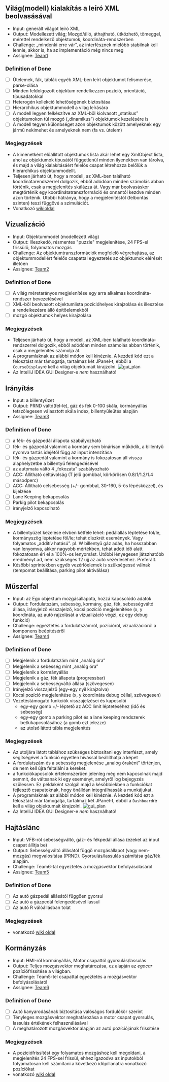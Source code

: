## Világ(modell) kialakítás a leíró XML beolvasásával

* Input: generált világot leíró XML
* Output: Modellezett világ; Mozgó/álló, áthajtható, ütközhető, tömeggel, mérettel rendelkező objektumok, koordináta-rendszerben
* Challenge: „mindenki erre vár”, az interfésznek mielőbb stabilnak kell lennie, akkor is, ha az implementáció még nincs meg
* Assignee: [Team1](https://github.com/orgs/SzFMV2018-Osz/teams/team1/members)


### Definition of Done

- [ ] Útelemek, fák, táblák egyéb XML-ben leírt objektumot felismerése, parse-olása
- [ ] Minden feldolgozott objektum rendelkezzen pozíció, orientáció, típusadatokkal
- [ ] Heterogén kollekció lehetőségének biztosítása
- [ ] Hierarchikus objektummodell a világ leírására
- [ ] A modell legyen felkészítve az XML-ből kiolvasott „statikus” objektumokon túl mozgó („dinamikus”) objektumok kezelésére is
- [ ] A modell tegyen különbséget azon objektumok között amelyeknek egy jármű nekimehet és amelyeknek nem (fa vs. útelem)

### Megjegyzések

* A kimenetként előállított objektumok lista akár lehet egy XmlObject lista, ahol az objektumok típusától függetlenül minden ilyenekben van tárolva, és majd a világ kialakításáért felelős csapat létrehozza belőlük a hierarchikus objektummodellt.
* Teljesen járható út, hogy a modell, az XML-ben található koordinátarendszerrel dolgozik, ebből adódóan minden számolás abban történik, csak a megjelenítés skálázza át. Vagy már beolvasáskor megtörténik egy koordinátatranszformáció és onnantól kezdve minden azon történik. Utóbbi hátránya, hogy a megjelenítéstől (felbontás szinten) teszi függővé a szimulációt.
* Vonatkozó [wikioldal](https://github.com/SzFMV2018-Osz/handout/A-virtu%C3%A1lis-vil%C3%A1g)

## Vizualizáció

* Input: Objektummodel (modellezett világ)
* Output: Illeszkedő, résmentes "puzzle" megjelenítése, 24 FPS-el frissülő, folyamatos mozgás
* Challenge: Az objektumtranszformációk megfelelő végrehajtása, az objektummodellért felelős csapattal egyeztetés az objektumok elérését illetően
* Assignee: [Team2](https://github.com/orgs/SzFMV2018-Osz/teams/team2/members)

### Definition of Done

- [ ] A világ méretarányos megjelenítése egy arra alkalmas koordináta-rendszer bevezetésével
- [ ] XML-ből beolvasott objektumlista pozícióhelyes kirajzolása és illesztése a rendelkezésre álló építőelemekből
- [ ] mozgó objektumok helyes kirajzolása

### Megjegyzések

* Teljesen járható út, hogy a modell, az XML-ben található koordináta-rendszerrel dolgozik, ebből adódóan minden számolás abban történik, csak a megjelenítés számolja át.
* A programlaknak az alábbi módon kell kinéznie. A kezdeti kód ezt a felosztást már támogatja, tartalmaz két JPanel-t, ebből a `CourseDisplay`re kell a világ objektumait kirajzolni.
    ![gui_plan](https://raw.githubusercontent.com/SzFMV2018-Osz/handout/master/docs/images/gui_plan.png)
* Az IntelliJ IDEA GUI Designer-e *nem* használható!


## Irányítás

* Input: a billentyűzet
* Output: PRND váltó(fel-le), gáz és fék 0-100 skála, kormányállás tetszőlegesen választott skála index, billentyűleütés alapján
* Assignee: [Team3](https://github.com/orgs/SzFMV2018-Osz/teams/team3/members)

### Definition of Done

- [ ] a fék- és gázpedál állapota szabályozható
- [ ] fék- és gázpedál valamint a kormány sem binárisan működik, a billentyű nyomva tartás idejétől függ az input intenzitása
- [ ] fék- és gázpedál valamint a kormány is fokozatosan áll vissza alaphelyzetbe a billentyű felengedésével
- [ ] az automata váltó 4 „fokozata” szabályozható
- [ ] ACC: Állítható céltávolság (T jelű gombbal, körkörösen 0.8/1/1.2/1.4 másodperc)
- [ ] ACC: Állítható célsebesség (+/- gombbal, 30-160, 5-ös lépésközzel), és kijelzése
- [ ] Lane Keeping bekapcsolás
- [ ] Parkig pilot bekapcsolás
- [ ] irányjelző kapcsolható

### Megjegyzések

* A billentyűzet kezelése elvben kétféle lehet: pedálállás léptetése föl/le, kormányszög léptetése föl/le; tehát diszkrét események. Vagy folyamatos „additív hatású”. pl. W billentyű gáz adás, ha hosszabban van lenyomva, akkor nagyobb mértékben, tehát adott idő alatt fokozatosan éri el a 100%-os lenyomást. Utóbbi lényegesen játszhatóbb eredményt ad, nem szükséges 12 ujj az autó vezérléséhez. Preferált.
* Későbbi sprintekben egyéb vezérlőelemek is szükségessé válnak (tempomat beállítása, parking pilot aktiválása)


## Műszerfal

* Input: az Ego objektum mozgásállapota, hozzá kapcsolódó adatok
* Output: Fordulatszám, sebesség, kormány, gáz, fék, sebességváltó állása, irányjelző visszajelző, kocsi pozíció megjelenítése (x, y koordináta, az autó rajzolását a vizualizáció végzi, ez egy debug funkció)
* Challenge: egyeztetés a fordulatszámról, pozícióról, vizualizációról a komponens beépítéséről
* Assignee: [Team4](https://github.com/orgs/SzFMV2018-Osz/teams/team4/members)

### Definition of Done

- [ ] Megjelenik a fordulatszám mint „analóg óra”
- [ ] Megjelenik a sebesség mint „analóg óra”
- [ ] Megjelenik a kormányállás
- [ ] Megjelenik a gáz, fék állapota (progressbar)
- [ ] Megjelenik a sebességváltó állása (szövegesen)
- [ ] Irányjelző visszajelző (egy-egy nyíl kirajzolva)
- [ ] Kocsi pozíció megjelenítése (x, y koordináta debug céllal, szövegesen)
- [ ] Vezetéstámogató funkciók visszajelzései és kapcsolói
    - egy-egy gomb +/- léptető az ACC limit léptetéséhez (idő és sebesség)
    - egy-egy gomb a parking pilot és a lane keeping rendszerek be/kikapcsolásához (a gomb ezt jelezze)
    - az utolsó látott tábla megjelenítés

### Megjegyzések

* Az utoljára látott táblához szükséges biztosítani egy interfészt, amely segítségével a funkció egyetlen hívással beállíthatja a képet
* A fordulatszám és a sebesség megjelenése „analóg óraként” történjen, de nem kell újra feltalálni a kereket.
* a funkciókapcsolók értelemszerűen jelenleg még nem kapcsolnak majd semmit, de váltsanak ki egy eseményt, amelyről log bejegyzés szülessen. Ez példaként szolgál majd a későbbiekben a funkciókat fejlesztő csapatoknak, hogy önállóan integrálhassák a munkájukat.
* A programlaknak az alábbi módon kell kinéznie. A kezdeti kód ezt a felosztást már támogatja, tartalmaz két JPanel-t, ebből a `Dashboard`re kell a világ objektumait kirajzolni.
    ![gui_plan](https://raw.githubusercontent.com/SzFMV2018-Osz/handout/master/docs/images/gui_plan.png)
* Az IntelliJ IDEA GUI Designer-e *nem* használható!


## Hajtáslánc

* Input: VFB-ról sebességváltó, gáz- és fékpedál állása (ezeket az input csapat állítja be)
* Output: Sebességváltó állásától függő mozgásállapot (vagy nem-mozgás) megvalósítása (PRND). Gyorsulás/lassulás számítása gáz/fék alapján.
* Challenge: Team6-tal egyeztetés a mozgásvektor befolyásolásáról
* Assignee: [Team5](https://github.com/orgs/SzFMV2018-Osz/teams/team5/members)

### Definition of Done

- [ ] Az autó gázpedál állásától függően gyorsul
- [ ] Az autó a gázpedál felengedésével lassul
- [ ] Az autó R válóállásban tolat

### Megjegyzések

* vonatkozó [wiki oldal](https://github.com/SzFMV2018-Osz/handout/Fizika)

## Kormányzás

* Input: HMI-ről kormányállás, Motor csapattól gyorsulás/lassulás
* Output: Teljes mozgásvektor meghatározása, ez alapján az _egocar_ pozíciófrissítése a világban.
* Challenge: Team5-tel csapattal egyeztetés a mozgásvektor befolyásolásáról
* Assignee: [Team6](https://github.com/orgs/SzFMV2018-Osz/teams/team6/members)

### Definition of Done

- [ ] Autó kanyarodásának biztosítása valóságos fordulókör szerint
- [ ] Tényleges mozgásvektor meghatározása a motor csapat gyorsulás, lassulás értékének felhasználásával
- [ ] A meghatározott mozgásvektor alapján az autó pozíciójának frissítése

### Megjegyzések

* A pozíciófrissítést egy folyamatos mozgáshoz kell megoldani, a megjelenítés 24 FPS-sel frissül, ehhez igazodva az inputokból folyamatosan kell számítani a következő időpillanatra vonatkozó pozíciókat
* vonatkozó [wiki oldal](https://github.com/SzFMV2018-Osz/handout/Fizika)
